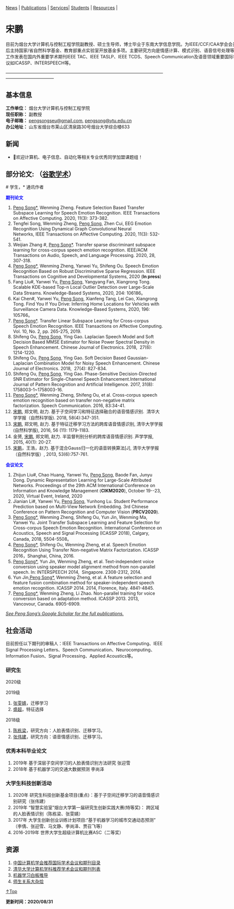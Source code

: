 <span id = "Top"> </span>
 [News](#News) | [Publications](#Publications)  | [Services](#Services)| [Students](#Students) | [Resources](#Resources) |
# 宋鹏 

<p style="width:970px;">
    <img src="/peng.jpg" align="right" width="180" hspace="5" vspace="5">
目前为烟台大学计算机与控制工程学院副教授、硕士生导师，博士毕业于东南大学信息学院。为IEEE/CCF/CAA学会会员，先后主持国家/省自然科学基金、教育部重点实验室开放基金多项。主要研究方向是情感计算、模式识别、语音信号处理等。相关工作发表在国内外重要学术期刊IEEE TAC、IEEE TASLP、IEEE TCDS、Speech Communication及语音领域重要国际学术会议如ICASSP、INTERSPEECH等。
</p>

———————————————————————————————————————————————

## 基本信息
**工作单位：** 烟台大学计算机与控制工程学院   
**现任职称：** 副教授   
**电子邮箱：** pengsongseu@gmail.com, pengsong@ytu.edu.cn   
**办公地址：** 山东省烟台市莱山区清泉路30号烟台大学综合楼633

<span id = "News"> </span>
## **新闻**
* 🎈欢迎计算机、电子信息、自动化等相关专业优秀同学加盟课题组！

<span id = "Publications"> </span>
## **部分论文:** （<a href="https://scholar.google.com/citations?user=6zxeFQIAAAAJ&hl=zh-TW">谷歌学术</a>） 
\# 学生，\* 通讯作者

<span style="color:blue;">**期刊论文**</span>
1. <u>Peng Song*</u>, Wenming Zheng. Feature Selection Based Transfer Subspace Learning for Speech Emotion Recognition. IEEE Transactions on Affective Computing. 2020, 11(3): 373-382.
2020. Tengfei Song, Wenming Zheng, <u>Peng Song</u>, Zhen Cui, EEG Emotion Recognition Using Dynamical Graph Convolutional Neural Networks, IEEE Transactions on Affective Computing. 2020, 11(3): 532-541.
2020. Weijian Zhang #, <u>Peng Song*</u>. Transfer sparse discriminant subspace learning for cross-corpus speech emotion recognition. IEEE/ACM Transactions on Audio, Speech, and Language Processing. 2020, 28, 307-318.
2020. <u>Peng Song*</u>, Wenming Zheng, Yanwei Yu, Shifeng Ou. Speech Emotion Recognition Based on Robust Discriminative Sparse Regression. IEEE Transactions on Cognitive and Developmental Systems, 2020 (**In press**) 
2020. Fang Liu#, Yanwei Yu, <u>Peng Song</u>, Yangyang Fan, Xiangrong Tong. Scalable KDE-based Top-n Local Outlier Detection over Large-Scale Data Streams. Knowledge-Based Systems, 2020, 204: 106186。
2020. Kai Chen#, Yanwei Yu, <u>Peng Song</u>, Xianfeng Tang, Lei Cao, Xiangrong Tong. Find You If You Drive: Inferring Home Locations for Vehicles with Surveillance Camera Data. Knowledge-Based Systems, 2020, 196: 105766。
2019. <u>Peng Song*</u>. Transfer Linear Subspace Learning for Cross-corpus Speech Emotion Recognition.  IEEE Transactions on Affective Computing. Vol. 10, No. 2, pp. 265-275, 2019.
2018. Shifeng Ou, <u>Peng Song</u>, Ying Gao. Laplacian Speech Model and Soft Decision Based MMSE Estimator for Noise Power Spectral Density in Speech Enhancement. Chinese Journal of Electronics. 2018,  27(6): 1214-1220.
2018. Shifeng Ou, <u>Peng Song</u>, Ying Gao. Soft Decision Based Gaussian-Laplacian Combination Model for Noisy Speech Enhancement. Chinese Journal of Electronics. 2018,  27(4): 827-834.
2017. Shifeng Ou, <u>Peng Song</u>, Ying Gao. Phase-Sensitive Decision-Directed SNR Estimator for Single-Channel Speech Enhancement.International Journal of Pattern Recognition and Artificial Intelligence. 2017, 31(8): 1758003-1~1758003-16. 
2016. <u>Peng Song*</u>, Wenming Zheng, Shifeng Ou, et al. Cross-corpus speech emotion recognition based on transfer non-negative matrix factorization. Speech Communication. 2016, 83:34-41. 
2018. <u>宋鹏</u>, 郑文明, 赵力. 基于子空间学习和特征选择融合的语音情感识别.  清华大学学报（自然科学版). 2018, 58(4):347-351.
2016. <u>宋鹏</u>, 郑文明, 赵力. 基于特征迁移学习方法的跨库语音情感识别, 清华大学学报(自然科学版),  2016, 56 (11): 1179-1183.
2015. 金赟, <u>宋鹏</u>, 郑文明, 赵力. 半监督判别分析的跨库语音情感识别. 声学学报, 2015, 40(1): 20-27. 
2013. <u>宋鹏</u>，王浩，赵力. 基于混合Gauss归一化的语音转换算法[J], 清华大学学报（自然科学版）, 2013, 53(6):757-761. 

<span style="color:blue;">**会议论文**</span>
1. Zhijun Liu#, Chao Huang, Yanwei Yu, <u>Peng Song</u>, Baode Fan, Junyu Dong. Dynamic Representation Learning for Large-Scale Attributed Networks. Proceedings of the 29th ACM International Conference on Information and Knowledge Management (**CIKM2020**), October 19--23, 2020, Virtual Event, Ireland, 2020
2020. Jianian Li#, Yanwei Yu, <u>Peng Song</u>, Yunhong Lu. Student Performance Prediction based on Multi-View Network Embedding. 3rd Chinese Conference on Pattern Recognition and Computer Vision (**PRCV2020**). 
2018. <u>Peng Song*</u>, Wenming Zheng, Shifeng Ou, Yun Jin, Wenming Ma, Yanwei Yu. Joint Transfer Subspace Learning and Feature Selection for Cross-corpus Speech Emotion Recognition.  International Conference on Acoustics, Speech and Signal Processing (ICASSP 2018), Calgary, Canada, 2018, 5504-5508。
2016. <u>Peng Song*</u>, Shifeng Ou, Wenming Zheng, et al. Speech Emotion Recognition Using Transfer Non-negative Matrix Factorization. ICASSP 2016，Shanghai, China, 2016. 
2014. <u>Peng Song*</u>, Yun Jin, Wenming Zheng, et al. Text-independent voice conversion using speaker model alignment method from non-parallel speech. In: INTERSPEECH 2014,  Singapore. 2308-2312, 2014. 
2014. Yun Jin,<u>Peng Song*</u>, Wenming Zheng, et al. A feature selection and feature fusion combination method for speaker-independent speech emotion recognition. ICASSP 2014. 2014, Florence, Italy. 4841-4845.
2013. <u>Peng Song*</u>, Wenming Zheng, Li Zhao. Non-parallel training for voice conversion based on adaptation method. ICASSP 2013. 2013, Vancovour, Canada. 6905-6909.

[*See Peng Song’s Google Scholar for the full publications.*](https://scholar.google.com/citations?user=6zxeFQIAAAAJ&hl=zh-TW)  


<span id = "Services"> </span>
## **社会活动**
目前担任以下期刊的审稿人：IEEE Transactions on Affective Computing、IEEE Signal Processing Letters、Speech Communication、Neurocomputing、Information Fusion、Signal Processing、Applied Acoustics等。

<span id = "Students"> </span>
### **研究生**
2020级

2019级
1. [张雯婧]()，迁移学习
2. [盛超]()，特征选择

2018级
1. [陈栋梁]()，研究方向：人脸表情识别、迁移学习。
2. [张伟建]()，研究方向：语音情感识别、迁移学习。 

### **优秀本科毕业论文**
1. 2019年 基于深层子空间学习的人脸表情识别方法研究 张迎雪
2. 2018年 基于机器学习的交通大数据预测   李尚泽

### **大学生科技创新活动**
1. 2020年 研究生科技创新基金项目(重点)：基于子空间迁移学习的语音情感识别研究（张伟建）
2. 2019年 “智慧实验室”烟台大学第一届研究生创新实践大赛(特等奖)： 跨区域的人脸表情识别（陈栋梁、张雯婧）
3. 2017年 大学生创新创业训练计划项目:“基于机器学习的城市交通动态预测” （李倩、张迎雪、马文静、李尚泽、贾召飞等）
4. 2016-2019年 世界大学生超级计算机比赛ASC（二等奖）

<span id = "Resources"> </span>
## **资源**
1. [中国计算机学会推荐国际学术会议和期刊目录](https://www.ccf.org.cn/c/2019-04-25/663625.shtml)
2. [清华大学计算机学科推荐学术会议和期刊列表](https://dsc.jnu.edu.cn/56/e9/c15581a415465/page.htm)
3. [机器学习白板推导](https://space.bilibili.com/97068901?from=search&seid=6239692258513089842)
4. [师生关系大杂烩](https://frostliu.github.io/discussions)

[↑Top](#Top)

**更新时间：2020/08/31**
